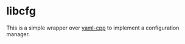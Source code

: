 # libcfg

This is a simple wrapper over [yaml-cpp](https://github.com/jbeder/yaml-cpp) to implement a configuration manager.